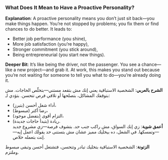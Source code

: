 ### What Does It Mean to Have a Proactive Personality?

**Explanation**: A proactive personality means you don’t just sit back—you make things happen. You’re not stopped by problems; you fix them or find chances to do better. It leads to:

- Better job performance (you shine),
- More job satisfaction (you’re happy),
- Stronger commitment (you stick around),
- Being entrepreneurial (you start new things).

**Deeper Bit**: It’s like being the driver, not the passenger. You see a chance—like a new project—and grab it. At work, this makes you stand out because you’re not waiting for someone to tell you what to do—you’re already doing it.

**الشرح بالعربي**: الشخصية الاستباقية يعني إنك مش بتقعد مستني—بتخلّص الحاجات. مش بتوقفك المشاكل، بتصلحها أو تلاقي فرص تتحسن. بتؤدي لـ:

- أداء شغل أحسن (بتبرز)،
- رضا أكتر (مبسوط)،
- التزام أقوى (بتفضل موجود)،
- ريادة (بتبدأ حاجات جديدة).  
    **أعمق شوية**: زي إنك السواق، مش راكب جنب حد. بتشوف فرصة—زي مشروع جديد—وتمسكها. في الشغل، ده بيخليك مميز عشان مش بتستنى حد يقولك اعمل إيه—إنت بتعمله خلاص.

**الزتونة**: الشخصية الاستباقية بتخليك تبادر وتتحسن، فتشتغل أحسن وتبقى مبسوط وملتزم.